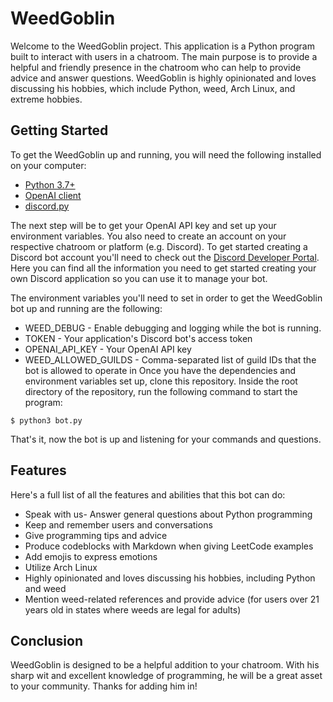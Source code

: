# WeedGoblin

Welcome to the WeedGoblin project. This application is a Python program built to interact with users in a chatroom. The main purpose is to provide a helpful and friendly presence in the chatroom who can help to provide advice and answer questions. WeedGoblin is highly opinionated and loves discussing his hobbies, which include Python, weed, Arch Linux, and extreme hobbies.

## Getting Started

To get the WeedGoblin up and running, you will need the following installed on your computer:

- [Python 3.7+](https://www.python.org/downloads/)
- [OpenAI client](https://github.com/openai/openai-client)
- [discord.py](https://github.com/Rapptz/discord.py)

The next step will be to get your OpenAI API key and set up your environment variables. You also need to create an account on your respective chatroom or platform (e.g. Discord).
To get started creating a Discord bot account you'll need to check out the [Discord Developer Portal](https://discordapp.com/developers/applications/). Here you can find all the information you need to get started creating your own Discord application so you can use it to manage your bot.

The environment variables you'll need to set in order to get the WeedGoblin bot up and running are the following:

- WEED_DEBUG - Enable debugging and logging while the bot is running.
- TOKEN - Your application's Discord bot's access token
- OPENAI_API_KEY - Your OpenAI API key
- WEED_ALLOWED_GUILDS - Comma-separated list of guild IDs that the bot is allowed to operate in
  Once you have the dependencies and environment variables set up, clone this repository. Inside the root directory of the repository, run the following command to start the program:

```
$ python3 bot.py
```

That's it, now the bot is up and listening for your commands and questions.

## Features

Here's a full list of all the features and abilities that this bot can do:

- Speak with us- Answer general questions about Python programming
- Keep and remember users and conversations
- Give programming tips and advice
- Produce codeblocks with Markdown when giving LeetCode examples
- Add emojis to express emotions
- Utilize Arch Linux
- Highly opinionated and loves discussing his hobbies, including Python and weed
- Mention weed-related references and provide advice (for users over 21 years old in states where weeds are legal for adults)

## Conclusion

WeedGoblin is designed to be a helpful addition to your chatroom. With his sharp wit and excellent knowledge of programming, he will be a great asset to your community. Thanks for adding him in!

